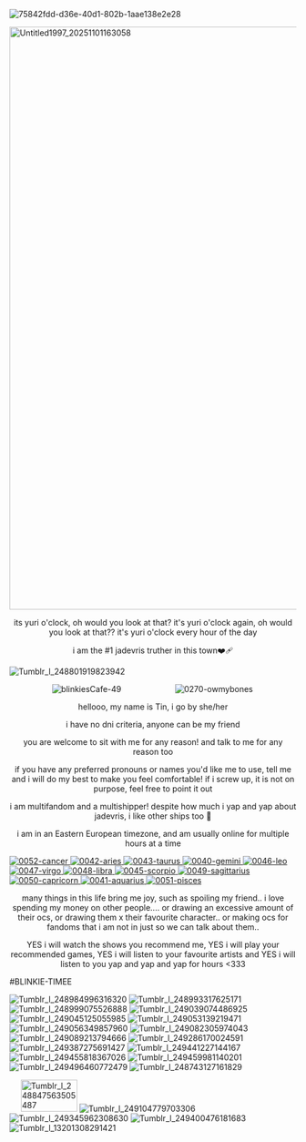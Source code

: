 ![75842fdd-d36e-40d1-802b-1aae138e2e28](https://github.com/user-attachments/assets/fd85368d-f604-4c90-9f29-b0ad7f61b323)



<img width="768" height="1024" alt="Untitled1997_20251101163058" src="https://github.com/user-attachments/assets/04feba98-627f-409f-ac85-194d37951b8b" />
<p align="center">
its yuri o'clock, oh would you look at that? it's yuri o'clock again, oh would you look at that?? it's yuri o'clock every hour of the day
</p>
<p align="center">
 i am the #1 jadevris truther in this town❤️‍🩹
</p>

![Tumblr_l_248801919823942](https://github.com/user-attachments/assets/76bfb9ca-4d9a-4204-89a3-5df6897c6cc2)


‎ ‎ ‎ ‎ ‎ ‎ ‎ ‎ ‎ ‎ ‎ ‎ ‎ ‎ ‎ ‎ ‎ ‎ ‎ ![blinkiesCafe-49](https://github.com/user-attachments/assets/a7f7766d-860c-4e7b-a8a8-da260183464c)‎ ‎ ‎ ‎ ‎ ‎ ‎ ‎ ‎ ‎ ‎ ‎ ‎ ‎ ‎ ‎ ‎ ‎ ‎ ‎ ‎ ‎ ‎ ‎ 
 ![0270-owmybones](https://github.com/user-attachments/assets/8e1f0704-526f-4ed8-aa49-7c30728cc905)


<p align="center">
 hellooo, my name is Tin, i go by she/her
</p>
<p align="center">
i have no dni criteria, anyone can be my friend
</p>
<p align="center">
you are welcome to sit with me for any reason! and talk to me for any reason too
</p>
<p align="center">
if you have any preferred pronouns or names you'd like me to use, tell me and i will do my best to make you feel comfortable! if i screw up, it is not on purpose, feel free to point it out
</p>
<p align="center">
 i am multifandom and a multishipper! despite how much i yap and yap about jadevris, i like other ships too 🥹
</p>
<p align="center">
i am in an Eastern European timezone, and am usually online for multiple hours at a time
</p>

[![0052-cancer](https://github.com/user-attachments/assets/3a075076-6794-4875-b722-866eda7f1c3f)
](blink.ies)[![0042-aries](https://github.com/user-attachments/assets/17c2d0f6-e521-4140-ae3c-37347dddf048)
](blink.ies)[![0043-taurus](https://github.com/user-attachments/assets/e34ebfaa-3fca-4b21-aa5f-05dcf37e1aa7)
](blink.ies)[![0040-gemini](https://github.com/user-attachments/assets/9dae33b7-c5df-4a40-b11d-57587f03c605)
](blink.ies)[![0046-leo](https://github.com/user-attachments/assets/4d31f0c2-46ed-46db-8bb6-befe232557b5)
](blink.ies)[![0047-virgo](https://github.com/user-attachments/assets/ade3ce96-ba02-48af-bc74-8d2b2a8c2d9e)
](blink.ies)[![0048-libra](https://github.com/user-attachments/assets/edbd4941-2d37-4a98-9fe5-540c6a339eae)
](blink.ies)[![0045-scorpio](https://github.com/user-attachments/assets/a5d0123b-47eb-4954-8481-73f51dddf4b0)
](blink.ies)[![0049-sagittarius](https://github.com/user-attachments/assets/952fd421-30eb-4af9-82fc-734cfefdfa62)
](blink.ies)[![0050-capricorn](https://github.com/user-attachments/assets/a8a88b78-bcf6-4603-ae9b-16541224b9fd)
](blink.ies)[![0041-aquarius](https://github.com/user-attachments/assets/b20b96fe-ab95-4d88-9292-6265ff060f24)
](blink.ies)[![0051-pisces](https://github.com/user-attachments/assets/5a0a7976-a12b-427e-9fc4-c4a29b436bdb)
](blink.ies)

<p align="center">
many things in this life bring me joy, such as spoiling my friend.. i love spending my money on other people.... or drawing an excessive amount of their ocs, or drawing them x their favourite character.. or making ocs for fandoms that i am not in just so we can talk about them..
</p>

<p align="center">
 YES i will watch the shows you recommend me, YES i will play your recommended games, YES i will listen to your favourite artists and YES i will listen to you yap and yap and yap for hours <333
 </p>

#BLINKIE-TIMEE

![Tumblr_l_248984996316320](https://github.com/user-attachments/assets/cb54dac7-bce9-4ca1-bf0f-4da8ffb1d074)
![Tumblr_l_248993317625171](https://github.com/user-attachments/assets/970a19e8-e881-4d21-abd1-884b6cf3afd2)
![Tumblr_l_248999075526888](https://github.com/user-attachments/assets/af3b9ac5-b0f2-4dd4-a7dc-cf5a2340a87e)
![Tumblr_l_249039074486925](https://github.com/user-attachments/assets/aff10f54-1be4-481c-938c-fdbf67db6b30)
![Tumblr_l_249045125055985](https://github.com/user-attachments/assets/240bc880-5ffb-41af-97c7-13d2d7ceeae5)
![Tumblr_l_249053139219471](https://github.com/user-attachments/assets/f4e24ec2-4c1c-42d7-a555-bffd4902e7f2)
![Tumblr_l_249056349857960](https://github.com/user-attachments/assets/69b2f10c-9969-4d4a-9fa3-4212b6b060f8)
![Tumblr_l_249082305974043](https://github.com/user-attachments/assets/b82975c3-3efc-4610-833e-6679aaa9aeec)
![Tumblr_l_249089213794666](https://github.com/user-attachments/assets/39bf62f5-3e5f-4581-9c4d-e0875c7344ab)
![Tumblr_l_249286170024591](https://github.com/user-attachments/assets/fae460e1-4c90-46c7-83e2-e6c34212dd2b)
![Tumblr_l_249387275691427](https://github.com/user-attachments/assets/65f638df-5de9-4550-adc7-1d21153e6f8c)
![Tumblr_l_249441227144167](https://github.com/user-attachments/assets/14f1daf3-cf51-4aad-83a3-6b0853ddc789)
![Tumblr_l_249455818367026](https://github.com/user-attachments/assets/5cb991fd-8378-4908-84b5-60f87776b9ff)
![Tumblr_l_249459981140201](https://github.com/user-attachments/assets/822a8b4a-5c05-425c-bfce-6397aabdb488)
![Tumblr_l_249496460772479](https://github.com/user-attachments/assets/0df17541-6764-41a2-abb3-cee4477b0b06)
![Tumblr_l_248743127161829](https://github.com/user-attachments/assets/33a5c07f-b053-413b-8077-22aea137db42)

‎ ‎ ‎ ‎ ‎ 
<img width="99" height="56" alt="Tumblr_l_248847563505487" src="https://github.com/user-attachments/assets/8e00c4a1-82a3-49c6-b6c1-b1cbba16a13b" />
![Tumblr_l_249104779703306](https://github.com/user-attachments/assets/bdb36a05-f926-4b00-8d2b-41c79c5689c6)
![Tumblr_l_249345962308630](https://github.com/user-attachments/assets/d3c9df94-f785-4dee-a041-bc83b42d71db)
![Tumblr_l_249400476181683](https://github.com/user-attachments/assets/b3fa66cc-dbb3-42fd-ba1e-43b00a8e9a71)
![Tumblr_l_13201308291421](https://github.com/user-attachments/assets/b43a9d98-6597-4c55-8b05-4d6ca7aee87f)

